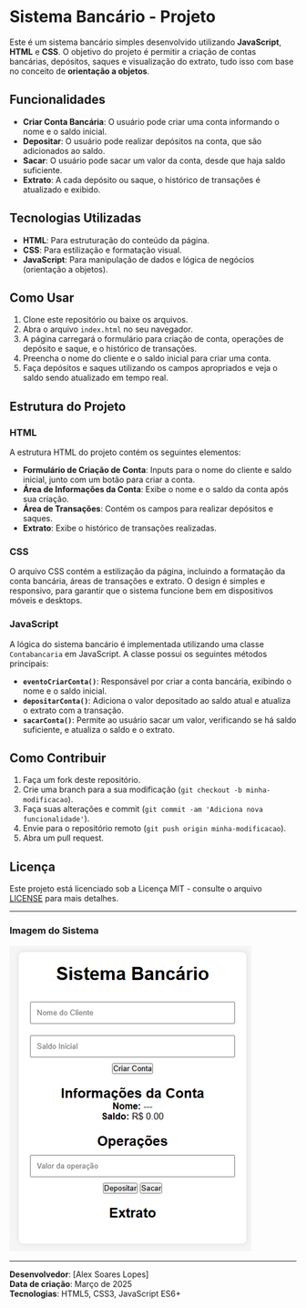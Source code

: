 # Sistema Bancário - Projeto

Este é um sistema bancário simples desenvolvido utilizando **JavaScript**, **HTML** e **CSS**. O objetivo do projeto é permitir a criação de contas bancárias, depósitos, saques e visualização do extrato, tudo isso com base no conceito de **orientação a objetos**.

## Funcionalidades

- **Criar Conta Bancária**: O usuário pode criar uma conta informando o nome e o saldo inicial.
- **Depositar**: O usuário pode realizar depósitos na conta, que são adicionados ao saldo.
- **Sacar**: O usuário pode sacar um valor da conta, desde que haja saldo suficiente.
- **Extrato**: A cada depósito ou saque, o histórico de transações é atualizado e exibido.

## Tecnologias Utilizadas

- **HTML**: Para estruturação do conteúdo da página.
- **CSS**: Para estilização e formatação visual.
- **JavaScript**: Para manipulação de dados e lógica de negócios (orientação a objetos).

## Como Usar

1. Clone este repositório ou baixe os arquivos.
2. Abra o arquivo `index.html` no seu navegador.
3. A página carregará o formulário para criação de conta, operações de depósito e saque, e o histórico de transações.
4. Preencha o nome do cliente e o saldo inicial para criar uma conta.
5. Faça depósitos e saques utilizando os campos apropriados e veja o saldo sendo atualizado em tempo real.

## Estrutura do Projeto

### **HTML**

A estrutura HTML do projeto contém os seguintes elementos:

- **Formulário de Criação de Conta**: Inputs para o nome do cliente e saldo inicial, junto com um botão para criar a conta.
- **Área de Informações da Conta**: Exibe o nome e o saldo da conta após sua criação.
- **Área de Transações**: Contém os campos para realizar depósitos e saques.
- **Extrato**: Exibe o histórico de transações realizadas.

### **CSS**

O arquivo CSS contém a estilização da página, incluindo a formatação da conta bancária, áreas de transações e extrato. O design é simples e responsivo, para garantir que o sistema funcione bem em dispositivos móveis e desktops.

### **JavaScript**

A lógica do sistema bancário é implementada utilizando uma classe `Contabancaria` em JavaScript. A classe possui os seguintes métodos principais:

- **`eventoCriarConta()`**: Responsável por criar a conta bancária, exibindo o nome e o saldo inicial.
- **`depositarConta()`**: Adiciona o valor depositado ao saldo atual e atualiza o extrato com a transação.
- **`sacarConta()`**: Permite ao usuário sacar um valor, verificando se há saldo suficiente, e atualiza o saldo e o extrato.

## Como Contribuir

1. Faça um fork deste repositório.
2. Crie uma branch para a sua modificação (`git checkout -b minha-modificacao`).
3. Faça suas alterações e commit (`git commit -am 'Adiciona nova funcionalidade'`).
4. Envie para o repositório remoto (`git push origin minha-modificacao`).
5. Abra um pull request.

## Licença

Este projeto está licenciado sob a Licença MIT - consulte o arquivo [LICENSE](LICENSE) para mais detalhes.

---

### Imagem do Sistema

![Imagem do Sistema Funcionando](src/project/Screenshot_1.png)

---

**Desenvolvedor**: [Alex Soares Lopes]  
**Data de criação**: Março de 2025  
**Tecnologias**: HTML5, CSS3, JavaScript ES6+
